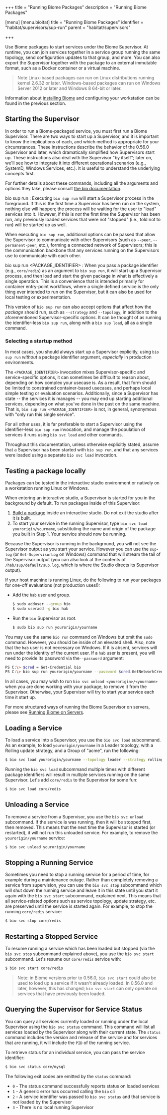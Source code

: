 +++
title = "Running Biome Packages"
description = "Running Biome Packages"

[menu]
  [menu.bioitat]
    title = "Running Biome Packages"
    identifier = "habitat/supervisors/sup-run"
    parent = "habitat/supervisors"

+++

Use Biome packages to start services under the Biome Supervisor. At runtime, you can join services together in a service group running the same topology, send configuration updates to that group, and more. You can also export the Supervisor together with the package to an external immutable format, such as a Docker container or a virtual machine.

> Note Linux-based packages can run on Linux distributions running kernel 2.6.32 or later. Windows-based packages can run on Windows Server 2012 or later and Windows 8 64-bit or later.

Information about [installing Biome](/docs/install-habitat) and configuring your workstation can be found in the previous section.

## Starting the Supervisor

In order to run a Biome-packaged service, you must first run a Biome Supervisor. There are two ways to start up a Supervisor, and it is important to know the implications of each, and which method is appropriate for your circumstances. These instructions describe the behavior of the 0.56.0 Supervisor and later, which dramatically simplified how Supervisors start up. These instructions also deal with the Supervisor "by itself"; later on, we'll see how to integrate it into different operational scenarios (e.g., SystemD, Windows Services, etc.). It is useful to understand the underlying concepts first.

For further details about these commands, including all the arguments and options they take, please consult [the bio documentation](/docs/habitat-cli).

bio sup run
: Executing `bio sup run` will start a Supervisor process in the foreground. If this is the first time a Supervisor has been run on the system, nothing else will happen; the process will be waiting for the user to "load" services into it. However, if this is _not_ the first time the Supervisor has been run, any previously loaded services that were not "stopped" (i.e., told not to run) will be started up as well.

When executing `bio sup run`, additional options can be passed that allow the Supervisor to communicate with other Supervisors (such as `--peer`, `--permanent-peer`, etc.), forming a connected network of Supervisors; this is the communication backbone that any services running on the Supervisors use to communicate with each other.

bio sup run \<PACKAGE_IDENTIFIER\>
: When you pass a package identifier (e.g., `core/redis`) as an argument to `bio sup run`, it will start up a Supervisor process, and then load and start the given package in what is effectively a single operation. This is a convenience that is intended primarily for container entry-point workflows, where a single defined service is the only thing ever intended to run on the Supervisor, but it can also be used for local testing or experimentation.

This version of `bio sup run` can also accept options that affect how the _package_ should run, such as `--strategy` and `--topology`, in addition to the aforementioned Supervisor-specific options. It can be thought of as running the identifier-less `bio sup run`, along with a `bio sup load`, all as a single command.

### Selecting a startup method

In most cases, you should always start up a Supervisor explicitly, using `bio sup run` _without_ a package identifier argument, _especially_ in production environments.

The `<PACKAGE_IDENTIFIER>` invocation mixes Supervisor-specific and service-specific options, it can sometimes be difficult to reason about, depending on how complex your usecase is. As a result, that form should be limited to constrained container-based usecases, and perhaps local simple testing or evaluation scenarios. Additionally, since a Supervisor has state -- the services it is manages -- you may end up starting additional services, depending on what you've done in the past on the same machine. That is, `bio sup run <PACKAGE_IDENTIFIER>` is not, in general, synonymous with "only run this single service".

For all other uses, it is far preferable to start a Supervisor using the identifier-less `bio sup run` invocation, and manage the population of services it runs using `bio svc load` and other commands.

Throughout this documentation, unless otherwise explicitly stated, assume that a Supervisor has been started with `bio sup run`, and that any services were loaded using a separate `bio svc load` invocation.

## Testing a package locally

Packages can be tested in the interactive studio environment or natively on a workstation running Linux or Windows.

When entering an interactive studio, a Supervisor is started for you in the background by default. To run packages inside of this Supervisor:

1. [Build a package](/docs/plan-overview/#plan-builds) inside an interactive studio. Do not exit the studio after it is built.
2. To start your service in the running Supervisor, type `bio svc load yourorigin/yourname`, substituting the name and origin of the package you built in Step 1. Your service should now be running.

Because the Supervisor is running in the background, you will not see the Supervisor output as you start your service. However you can use the `sup-log` (or `Get-SupervisorLog` on Windows) command that will stream the tail of the Supervisor output (you can also look at the contents of `/hab/sup/default/sup.log`, which is where the Studio directs its Supervisor output).

If your host machine is running Linux, do the following to run your packages for one-off evaluations (not production uses!):

* Add the `hab` user and group.

    ```bash
    $ sudo adduser --group bio
    $ sudo useradd -g bio hab
    ```

* Run the `bio` Supervisor as root.

    ```bash
    $ sudo bio sup run yourorigin/yourname
    ```

You may use the same `bio run` command on Windows but omit the `sudo` command. However, you should be inside of an elevated shell. Also, note that the `hab` user is not necessary on Windows. If it is absent, services will run under the identity of the current user. If a `hab` user is present, you will need to provide its password via the`--password` argument:

```bash
PS C:\> $cred = Get-Credential bio
PS C:\> bio sup run yourorigin/yourname --password $cred.GetNetworkCredential().Password
```

In all cases, you may wish to run `bio svc unload <yourorigin>/<yourname>` when you are done working with your package, to remove it from the Supervisor. Otherwise, your Supervisor will try to start your service each time it start up.

For more structured ways of running the Biome Supervisor on servers, please see [Running Biome on Servers](/docs/best-practices/running-biome-servers).

## Loading a Service

To load a service into a Supervisor, you use the `bio svc load` subcommand. As an example, to load `yourorigin/yourname` in a Leader topology, with a Rolling update strategy, and a Group of "acme", run the following:

```bash
$ bio svc load yourorigin/yourname --topology leader --strategy rolling --group acme
```

Running the `bio svc load` subcommand multiple times with different package identifiers will result in multiple services running on the same Supervisor. Let's add `core/redis` to the Supervisor for some fun:

```bash
$ bio svc load core/redis
```

## Unloading a Service

To remove a service from a Supervisor, you use the `bio svc unload` subcommand. If the service is was running, then it will be stopped first, then removed. This means that the next time the Supervisor is started (or restarted), it will not run this unloaded service. For example, to remove the `yourorigin/yourname` service:

```bash
$ bio svc unload yourorigin/yourname
```

## Stopping a Running Service

Sometimes you need to stop a running service for a period of time, for example during a maintenance outage. Rather than completely removing a service from supervision, you can use the `bio svc stop` subcommand which will shut down the running service and leave it in this state until you start it again with the `bio svc start` subcommand, explained next. This means that all service-related options such as service topology, update strategy, etc. are preserved until the service is started again. For example, to stop the running `core/redis` service:

```bash
$ bio svc stop core/redis
```

## Restarting a Stopped Service

To resume running a service which has been loaded but stopped (via the `bio svc stop` subcommand explained above), you use the `bio svc start` subcommand. Let's resume our `core/redis` service with:

```bash
$ bio svc start core/redis
```

> Note: in Biome versions prior to 0.56.0, `bio svc start` could also be used to load up a service if it wasn't already loaded. In 0.56.0 and later, however, this has changed; `bio svc start` can only operate on services that have previously been loaded.

## Querying the Supervisor for Service Status

You can query all services currently loaded or running under the local Supervisor using the `bio svc status` command. This command will list all services loaded by the Supervisor along with their current state. The `status` command includes the version and release of the service and for services that are running, it will include the `PID` of the running service.

To retrieve status for an individual service, you can pass the service identifier:

```bash
$ bio svc status core/mysql
```

The following exit codes are emitted by the `status` command:

* `0` - The status command successfully reports status on loaded services
* `1` - A generic error has occurred calling the `bio` cli
* `2` - A service identifier was passed to `bio svc status` and that service is not loaded by the Supervisor
* `3` - There is no local running Supervisor


